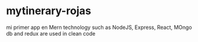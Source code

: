 # mytinerary-rojas
mi primer app en Mern
technology such as NodeJS, Express, React, MOngo db and redux are used in clean code
